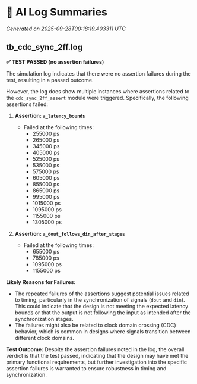 # 🤖 AI Log Summaries

_Generated on 2025-09-28T00:18:19.403311 UTC_

## tb_cdc_sync_2ff.log

**✅ TEST PASSED (no assertion failures)**

The simulation log indicates that there were no assertion failures during the test, resulting in a passed outcome. 

However, the log does show multiple instances where assertions related to the `cdc_sync_2ff_assert` module were triggered. Specifically, the following assertions failed:

1. **Assertion: `a_latency_bounds`**
   - Failed at the following times:
     - 255000 ps
     - 265000 ps
     - 345000 ps
     - 405000 ps
     - 525000 ps
     - 535000 ps
     - 575000 ps
     - 605000 ps
     - 855000 ps
     - 865000 ps
     - 995000 ps
     - 1015000 ps
     - 1095000 ps
     - 1155000 ps
     - 1305000 ps

2. **Assertion: `a_dout_follows_din_after_stages`**
   - Failed at the following times:
     - 655000 ps
     - 785000 ps
     - 1095000 ps
     - 1155000 ps

**Likely Reasons for Failures:**
- The repeated failures of the assertions suggest potential issues related to timing, particularly in the synchronization of signals (`dout` and `din`). This could indicate that the design is not meeting the expected latency bounds or that the output is not following the input as intended after the synchronization stages. 
- The failures might also be related to clock domain crossing (CDC) behavior, which is common in designs where signals transition between different clock domains.

**Test Outcome:**
Despite the assertion failures noted in the log, the overall verdict is that the test passed, indicating that the design may have met the primary functional requirements, but further investigation into the specific assertion failures is warranted to ensure robustness in timing and synchronization.

